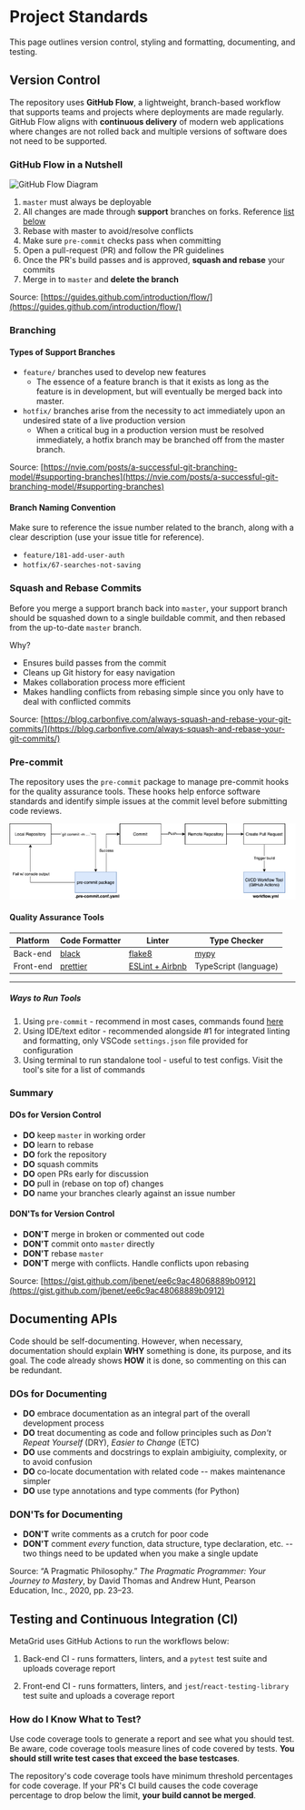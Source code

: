 # Project Standards

This page outlines version control, styling and formatting, documenting, and testing.

## Version Control

The repository uses **GitHub Flow**, a lightweight, branch-based workflow that supports teams and projects where deployments are made regularly.
GitHub Flow aligns with **continuous delivery** of modern web applications where changes are not rolled back and multiple versions of software does not need to be supported.

### GitHub Flow in a Nutshell

![GitHub Flow Diagram](https://i.stack.imgur.com/ChShh.png)

1. `master` must always be deployable
2. All changes are made through **support** branches on forks. Reference [list below](#type-of-support-branches)
3. Rebase with master to avoid/resolve conflicts
4. Make sure `pre-commit` checks pass when committing
5. Open a pull-request (PR) and follow the PR guidelines
6. Once the PR's build passes and is approved, **squash and rebase** your commits
7. Merge in to `master` and **delete the branch**

Source: [https://guides.github.com/introduction/flow/](https://guides.github.com/introduction/flow/)

### Branching

#### Types of Support Branches

- `feature/` branches used to develop new features
  - The essence of a feature branch is that it exists as long as the feature is in development, but will eventually be merged back into master.
- `hotfix/` branches arise from the necessity to act immediately upon an undesired state of a live production version
  - When a critical bug in a production version must be resolved immediately, a hotfix branch may be branched off from the master branch.

Source: [https://nvie.com/posts/a-successful-git-branching-model/#supporting-branches](https://nvie.com/posts/a-successful-git-branching-model/#supporting-branches)

#### Branch Naming Convention

Make sure to reference the issue number related to the branch, along with a clear description (use your issue title for reference).

- `feature/181-add-user-auth`
- `hotfix/67-searches-not-saving`

### Squash and Rebase Commits

Before you merge a support branch back into `master`, your support branch should be squashed down to a single buildable commit, and then rebased from the up-to-date `master` branch.

Why?

- Ensures build passes from the commit
- Cleans up Git history for easy navigation
- Makes collaboration process more efficient
- Makes handling conflicts from rebasing simple since you only have to deal with conflicted commits

Source: [https://blog.carbonfive.com/always-squash-and-rebase-your-git-commits/](https://blog.carbonfive.com/always-squash-and-rebase-your-git-commits/)

### Pre-commit

The repository uses the `pre-commit` package to manage pre-commit hooks for the quality assurance tools.
These hooks help enforce software standards and identify simple issues at the commit level before submitting code reviews.

![GitHub Flow Diagram](../images/pre-commit.png)

#### Quality Assurance Tools

| Platform  | Code Formatter                                   | Linter                                           | Type Checker                  |
| --------- | ------------------------------------------------ | ------------------------------------------------ | ----------------------------- |
| Back-end  | [black](https://black.readthedocs.io/en/stable/) | [flake8](https://github.com/PyCQA/flake8#flake8) | [mypy](http://mypy-lang.org/) |
| Front-end | [prettier](https://prettier.io/)                 | [ESLint + Airbnb](https://eslint.org/)           | TypeScript (language)         |

---

##### Ways to Run Tools

1. Using `pre-commit` - recommend in most cases, commands found [here](../getting_started_local#helpful-commands)
2. Using IDE/text editor - recommended alongside #1 for integrated linting and formatting, only VSCode `settings.json` file provided for configuration
3. Using terminal to run standalone tool - useful to test configs. Visit the tool's site for a list of commands

### Summary

#### DOs for Version Control

- **DO** keep `master` in working order
- **DO** learn to rebase
- **DO** fork the repository
- **DO** squash commits
- **DO** open PRs early for discussion
- **DO** pull in (rebase on top of) changes
- **DO** name your branches clearly against an issue number

#### DON'Ts for Version Control

- **DON'T** merge in broken or commented out code
- **DON'T** commit onto `master` directly
- **DON'T** rebase `master`
- **DON'T** merge with conflicts. Handle conflicts upon rebasing

Source: [https://gist.github.com/jbenet/ee6c9ac48068889b0912](https://gist.github.com/jbenet/ee6c9ac48068889b0912)

## Documenting APIs

Code should be self-documenting. However, when necessary, documentation should explain **WHY** something is done, its purpose, and its goal. The code already shows **HOW** it is done, so commenting on this can be redundant.

### DOs for Documenting

- **DO** embrace documentation as an integral part of the overall development process
- **DO** treat documenting as code and follow principles such as _Don't Repeat Yourself_ (DRY), _Easier to Change_ (ETC)
- **DO** use comments and docstrings to explain ambigiuity, complexity, or to avoid confusion
- **DO** co-locate documentation with related code -- makes maintenance simpler
- **DO** use type annotations and type comments (for Python)

### DON'Ts for Documenting

- **DON'T** write comments as a crutch for poor code
- **DON'T** comment _every_ function, data structure, type declaration, etc. -- two things need to be updated when you make a single update

Source: “A Pragmatic Philosophy.” _The Pragmatic Programmer: Your Journey to Mastery_, by David Thomas and Andrew Hunt, Pearson Education, Inc., 2020, pp. 23–23.

## Testing and Continuous Integration (CI)

MetaGrid uses GitHub Actions to run the workflows below:

1. Back-end CI - runs formatters, linters, and a `pytest` test suite and uploads coverage report

2. Front-end CI - runs formatters, linters, and `jest`/`react-testing-library` test suite and uploads a coverage report

### How do I Know What to Test?

Use code coverage tools to generate a report and see what you should test. Be aware, code coverage tools measure lines of code covered by tests. **You should still write test cases that exceed the base testcases**.

The repository's code coverage tools have minimum threshold percentages for code coverage. If your PR's CI build causes the code coverage percentage to drop below the limit, **your build cannot be merged**.
